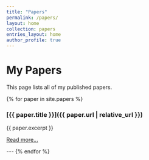 ```yaml
---
title: "Papers"
permalink: /papers/
layout: home
collection: papers
entries_layout: home
author_profile: true
---
```


# My Papers

This page lists all of my published papers.

{% for paper in site.papers %}
  ### [{{ paper.title }}]({{ paper.url | relative_url }})
  <p>{{ paper.excerpt }}</p>
  <p><a href="{{ paper.url | relative_url }}">Read more...</a></p>
  ---
{% endfor %}